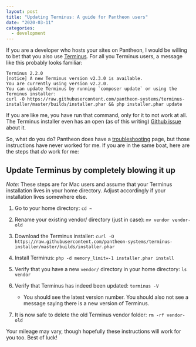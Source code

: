 ```yaml
---
layout: post
title: "Updating Terminus: A guide for Pantheon users"
date: "2020-03-11"
categories:
  - development
---
```


If you are a developer who hosts your sites on Pantheon, I would be willing to bet that you also use [Terminus](https://pantheon.io/docs/terminus/). For all you Terminus users, a message like this probably looks familiar:

```
Terminus 2.2.0
[notice] A new Terminus version v2.3.0 is available.
You are currently using version v2.2.0.
You can update Terminus by running `composer update` or using the Terminus installer:
curl -O https://raw.githubusercontent.com/pantheon-systems/terminus-installer/master/builds/installer.phar && php installer.phar update
```

If you are like me, you have run that command, only for it to not work at all. The Terminus installer even has an open (as of this writing) [Github issue](https://github.com/pantheon-systems/terminus-installer/issues/31) about it.

So, what do you do? Pantheon does have a [troubleshooting](https://pantheon.io/docs/terminus/updates/) page, but those instructions have never worked for me. If you are in the same boat, here are the steps that _do_ work for me:

## Update Terminus by completely blowing it up

_Note:_ These steps are for Mac users and assume that your Terminus installation lives in your home directory. Adjust accordingly if your installation lives somewhere else.

1. Go to your home directory: `cd ~`

2. Rename your existing vendor/ directory (just in case): `mv vendor vendor-old`

3. Download the Terminus installer: `curl -O https://raw.githubusercontent.com/pantheon-systems/terminus-installer/master/builds/installer.phar`

4. Install Terminus: `php -d memory_limit=-1 installer.phar install`

5. Verify that you have a new `vendor/` directory in your home directory: `ls vendor`

6. Verify that Terminus has indeed been updated: `terminus -V`
    * You should see the latest version number. You should also not see a message saying there is a new version of Terminus.

7. It is now safe to delete the old Terminus vendor folder: `rm -rf vendor-old`

Your mileage may vary, though hopefully these instructions will work for you too. Best of luck!
